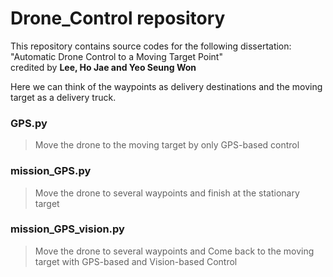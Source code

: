 # Drone_Control repository
This repository contains source codes for the following dissertation: "Automatic Drone Control to a Moving Target Point"     
credited by **Lee, Ho Jae and Yeo Seung Won**    
   
Here we can think of the waypoints as delivery destinations and the moving target as a delivery truck.

### GPS.py
> Move the drone to the moving target by only GPS-based control

### mission_GPS.py
> Move the drone to several waypoints and finish at the stationary target

### mission_GPS_vision.py 
> Move the drone to several waypoints and Come back to the moving target with GPS-based and Vision-based Control
